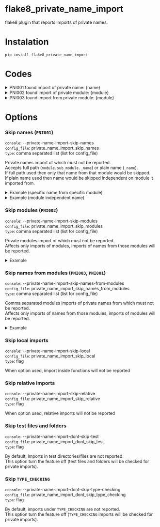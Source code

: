 # flake8_private_name_import
flake8 plugin that reports imports of private names.

# Instalation

```text
pip install flake8_private_name_import
```

# Codes

<details>
  <summary>PNI001 found import of private name: {name}</summary>

  ```python
  from module import _my_private_name  # PNI001 found import of private name: _my_private_name
  ```

</details>

<details>
  <summary>PNI002 found import of private module: {module}</summary>

  ```python
  import _module  # PNI002 found import of private module: _module
  import module._sub_module  # PNI002 found import of private module: module._sub_module
  ```

</details>

<details>
  <summary>PNI003 found import from private module: {module}</summary>

  ```python
  from _module import name  # PNI003 found import from private module: _module
  from module._sub_module import name  # PNI003 found import from private module: module._sub_module
  ```

</details>

# Options

### Skip names (`PNI001`)

`console`: --private-name-import-skip-names  
`config_file`: private_name_import_skip_names  
`type`: comma separated list (list for config_file)

Private names import of which must not be reported.  
Accepts full path (`module.sub_module._name`) or plain name (`_name`).  
If full path used then only that name from that module would be skipped.  
If plain name used then name would be skipped independent on module it imported from.

<details>
  <summary>Example (specific name from specific module)</summary>
  
  ```text
  flake8 --private-name-import-skip-names=module.sub_module._function,module.sub_module._Class
  ```

  ```python
  from module.sub_module import _function, _Class  # both skipped
  from module.sub_module import _CONSTANT  # PNI001 found import of private name: _CONSTANT
  ```

</details>

<details>
  <summary>Example (module independent name)</summary>
  
  ```text
  flake8 --private-name-import-skip-names=_function,_Class
  ```

  ```python
  from module import _function, _Class  # both skipped
  from module.sub_module import _function, _Class  # both skipped
  from module.sub_module import _CONSTANT  # PNI001 found import of private name: _CONSTANT
  ```

</details>

### Skip modules (`PNI002`)

`console`: --private-name-import-skip-modules  
`config_file`: private_name_import_skip_modules  
`type`: comma separated list (list for config_file)
 
Private modules import of which must not be reported.  
Affects only imports of modules, imports of names from those modules will be reported.

<details>
  <summary>Example</summary>
  
  ```text
  flake8 --private-name-import-skip-modules=_module,module._sub_module
  ```

  ```python
  import _module  # skipped
  import module._sub_module  # skipped
  from _module import name  # PNI003 found import from private module: _module
  ```

</details>

### Skip names from modules (`PNI003`, `PNI001`)

`console`: --private-name-import-skip-names-from-modules  
`config_file`: private_name_import_skip_names_from_modules  
`type`: comma separated list (list for config_file)
 
Comma separated modules imports of private names from which must not be reported.  
Affects only imports of names from those modules, imports of modules will be reported.

<details>
  <summary>Example</summary>
  
  ```text
  flake8 --private-name-import-skip-names-from-modules=_module,module._sub_module
  ```

  ```python
  from _module import name  # skipped
  from module._sub_module import _name  # skipped (both private module and private name)
  import _module  # PNI002 found import of private module: _module
  ```

</details>

### Skip local imports

`console`: --private-name-import-skip-local  
`config_file`: private_name_import_skip_local  
`type`: flag
 
When option used, import inside functions will not be reported

### Skip relative imports

`console`: --private-name-import-skip-relative  
`config_file`: private_name_import_skip_relative  
`type`: flag
 
When option used, relative imports will not be reported

### Skip test files and folders

`console`: --private-name-import-dont-skip-test  
`config_file`: private_name_import_dont_skip_test  
`type`: flag
 
By default, imports in test directories/files are not reported.  
This option turn the feature off (test files and folders will be checked for private imports).

### Skip `TYPE_CHECKING`

`console`: --private-name-import-dont-skip-type-checking  
`config_file`: private_name_import_dont_skip_type_checking  
`type`: flag
 
By default, imports under `TYPE_CHECKING` are not reported.  
This option turn the feature off (`TYPE_CHECKING` imports will be checked for private imports).
